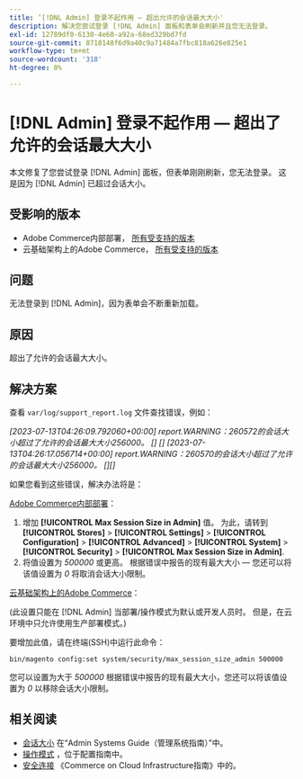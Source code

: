 ```yaml
---
title: ’[!DNL Admin] 登录不起作用 — 超出允许的会话最大大小'
description: 解决您尝试登录 [!DNL Admin] 面板和表单会刷新并且您无法登录。
exl-id: 12789df0-6130-4e60-a92a-68ed329bd7fd
source-git-commit: 8718148f6d9a40c9a71484a7fbc818a626e825e1
workflow-type: tm+mt
source-wordcount: '318'
ht-degree: 0%

---
```


# [!DNL Admin] 登录不起作用 — 超出了允许的会话最大大小

本文修复了您尝试登录 [!DNL Admin] 面板，但表单刚刚刷新，您无法登录。 这是因为 [!DNL Admin] 已超过会话大小。

## 受影响的版本

* Adobe Commerce内部部署， [所有受支持的版本](https://www.adobe.com/content/dam/cc/en/legal/terms/enterprise/pdfs/Adobe-Commerce-Software-Lifecycle-Policy.pdf)
* 云基础架构上的Adobe Commerce， [所有受支持的版本](https://www.adobe.com/content/dam/cc/en/legal/terms/enterprise/pdfs/Adobe-Commerce-Software-Lifecycle-Policy.pdf)

## 问题

无法登录到 [!DNL Admin]，因为表单会不断重新加载。

## 原因

超出了允许的会话最大大小。

## 解决方案

查看 `var/log/support_report.log` 文件查找错误，例如：

*[2023-07-13T04:26:09.792060+00:00] report.WARNING：260572的会话大小超过了允许的会话最大大小256000。 [] []
[2023-07-13T04:26:17.056714+00:00] report.WARNING：260570的会话大小超过了允许的会话最大大小256000。 [][]*

如果您看到这些错误，解决办法将是：

<u>Adobe Commerce内部部署</u>：
1. 增加 **[!UICONTROL Max Session Size in Admin]** 值。 为此，请转到 **[!UICONTROL Stores]** > **[!UICONTROL Settings]** > **[!UICONTROL Configuration]** > **[!UICONTROL Advanced]** > **[!UICONTROL System]** > **[!UICONTROL Security]** > **[!UICONTROL Max Session Size in Admin]**.
1. 将值设置为 *500000* 或更高。 根据错误中报告的现有最大大小 — 您还可以将该值设置为 *0* 将取消会话大小限制。

<u>云基础架构上的Adobe Commerce</u>：

(此设置只能在 [!DNL Admin] 当部署/操作模式为默认或开发人员时。 但是，在云环境中只允许使用生产部署模式。)

要增加此值，请在终端(SSH)中运行此命令：

```ssh
bin/magento config:set system/security/max_session_size_admin 500000
```

您可以设置为大于 *500000* 根据错误中报告的现有最大大小，您还可以将该值设置为 *0* 以移除会话大小限制。

## 相关阅读

* [会话大小](https://experienceleague.adobe.com/en/docs/commerce-admin/systems/security/security-session-management#admin-sessions) 在“Admin Systems Guide（管理系统指南）”中。
* [操作模式](https://experienceleague.adobe.com/en/docs/commerce-operations/configuration-guide/cli/set-mode) ，位于配置指南中。
* [安全连接](https://experienceleague.adobe.com/en/docs/commerce-cloud-service/user-guide/develop/secure-connections) 《Commerce on Cloud Infrastructure指南》中的。
